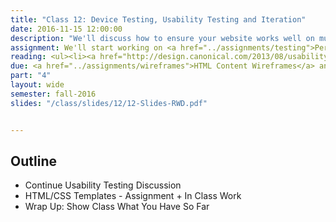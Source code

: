 ```yaml
---
title: "Class 12: Device Testing, Usability Testing and Iteration"
date: 2016-11-15 12:00:00
description: "We'll discuss how to ensure your website works well on multiple devices and browsers using the IdeaBase testing lab in class.  We'll also talk about accessibility and why it's important.  Finally, we'll also discuss how to develop usability and accessibility testing tasks and how to iterate on your design."
assignment: We'll start working on <a href="../assignments/testing">Performance & Usability Testing</a> and <a href="../assignments/templates">HTML/CSS Templates</a>
reading: <ul><li><a href="http://design.canonical.com/2013/08/usability-testing-how-do-we-design-effective-tasks">Usability testing - how do we design effective tasks by Tingting Zhao</a></li><li><a href="http://alistapart.com/article/reframing-accessibility-for-the-web">Reframing Accessibility for the Web by Anne Gibson</a></li><li><a href="http://bradfrost.com/blog/mobile/test-on-real-mobile-devices-without-breaking-the-bank/">Test on Real Mobile Devices Without Breaking the Bank by Brad Frost</a></li><li><a href="http://deep.design/the-hamburger-menu/?utm_source=CSS-Weekly&utm_campaign=Issue-176&utm_medium=email">For Reference - The Hamburger Menu Doesn't Work</a></li><li><a href="http://a11yproject.com/checklist.html">For Reference - Web Accessibility Checklist</a></li></ul>
due: <a href="../assignments/wireframes">HTML Content Wireframes</a> and <a href="../assignments/layout2">Boxes and Layout</a>
part: "4"
layout: wide
semester: fall-2016
slides: "/class/slides/12/12-Slides-RWD.pdf"


---
```


## Outline

* Continue Usability Testing Discussion
* HTML/CSS Templates - Assignment + In Class Work
* Wrap Up: Show Class What You Have So Far
